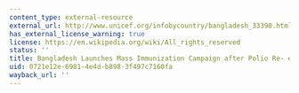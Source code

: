 ```yaml
---
content_type: external-resource
external_url: http://www.unicef.org/infobycountry/bangladesh_33390.html
has_external_license_warning: true
license: https://en.wikipedia.org/wiki/All_rights_reserved
status: ''
title: Bangladesh Launches Mass Immunization Campaign after Polio Re- emerges
uid: 0721e12e-6981-4e4d-b898-3f497c7160fa
wayback_url: ''
---
```

